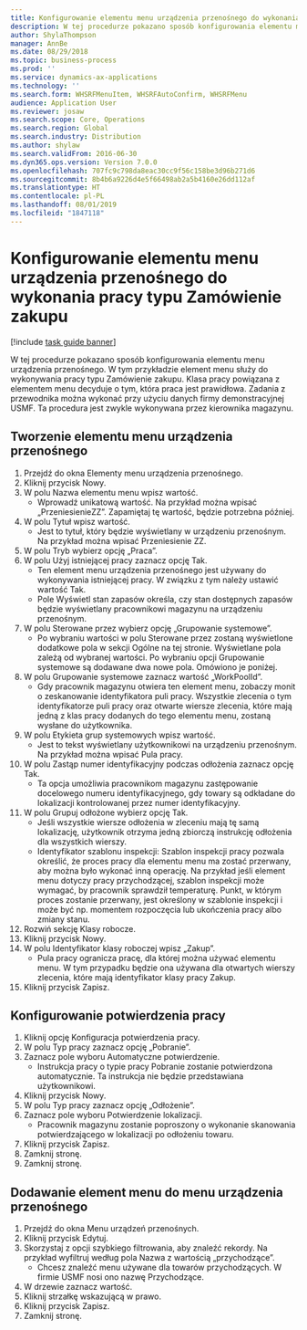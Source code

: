 ```yaml
---
title: Konfigurowanie elementu menu urządzenia przenośnego do wykonania pracy typu Zamówienie zakupu
description: W tej procedurze pokazano sposób konfigurowania elementu menu urządzenia przenośnego.
author: ShylaThompson
manager: AnnBe
ms.date: 08/29/2018
ms.topic: business-process
ms.prod: ''
ms.service: dynamics-ax-applications
ms.technology: ''
ms.search.form: WHSRFMenuItem, WHSRFAutoConfirm, WHSRFMenu
audience: Application User
ms.reviewer: josaw
ms.search.scope: Core, Operations
ms.search.region: Global
ms.search.industry: Distribution
ms.author: shylaw
ms.search.validFrom: 2016-06-30
ms.dyn365.ops.version: Version 7.0.0
ms.openlocfilehash: 707fc9c798da8eac30cc9f56c158be3d96b271d6
ms.sourcegitcommit: 8b4b6a9226d4e5f66498ab2a5b4160e26dd112af
ms.translationtype: HT
ms.contentlocale: pl-PL
ms.lasthandoff: 08/01/2019
ms.locfileid: "1847118"
---
```

# <a name="set-up-a-mobile-device-menu-item-for-completing-work-of-type-purchase-order"></a>Konfigurowanie elementu menu urządzenia przenośnego do wykonania pracy typu Zamówienie zakupu

[!include [task guide banner](../../includes/task-guide-banner.md)]

W tej procedurze pokazano sposób konfigurowania elementu menu urządzenia przenośnego. W tym przykładzie element menu służy do wykonywania pracy typu Zamówienie zakupu. Klasa pracy powiązana z elementem menu decyduje o tym, która praca jest prawidłowa. Zadania z przewodnika można wykonać przy użyciu danych firmy demonstracyjnej USMF. Ta procedura jest zwykle wykonywana przez kierownika magazynu.


## <a name="create-a-mobile-device-menu-item"></a>Tworzenie elementu menu urządzenia przenośnego
1. Przejdź do okna Elementy menu urządzenia przenośnego.
2. Kliknij przycisk Nowy.
3. W polu Nazwa elementu menu wpisz wartość.
    * Wprowadź unikatową wartość. Na przykład można wpisać „PrzeniesienieZZ”. Zapamiętaj tę wartość, będzie potrzebna później.  
4. W polu Tytuł wpisz wartość.
    * Jest to tytuł, który będzie wyświetlany w urządzeniu przenośnym. Na przykład można wpisać Przeniesienie ZZ.  
5. W polu Tryb wybierz opcję „Praca”.
6. W polu Użyj istniejącej pracy zaznacz opcję Tak.
    * Ten element menu urządzenia przenośnego jest używany do wykonywania istniejącej pracy. W związku z tym należy ustawić wartość Tak.  
    * Pole Wyświetl stan zapasów określa, czy stan dostępnych zapasów będzie wyświetlany pracownikowi magazynu na urządzeniu przenośnym.  
7. W polu Sterowane przez wybierz opcję „Grupowanie systemowe”.
    * Po wybraniu wartości w polu Sterowane przez zostaną wyświetlone dodatkowe pola w sekcji Ogólne na tej stronie. Wyświetlane pola zależą od wybranej wartości. Po wybraniu opcji Grupowanie systemowe są dodawane dwa nowe pola. Omówiono je poniżej.  
8. W polu Grupowanie systemowe zaznacz wartość „WorkPoolId”.
    * Gdy pracownik magazynu otwiera ten element menu, zobaczy monit o zeskanowanie identyfikatora puli pracy. Wszystkie zlecenia o tym identyfikatorze puli pracy oraz otwarte wiersze zlecenia, które mają jedną z klas pracy dodanych do tego elementu menu, zostaną wysłane do użytkownika.  
9. W polu Etykieta grup systemowych wpisz wartość.
    * Jest to tekst wyświetlany użytkownikowi na urządzeniu przenośnym. Na przykład można wpisać Pula pracy.  
10. W polu Zastąp numer identyfikacyjny podczas odłożenia zaznacz opcję Tak.
    * Ta opcja umożliwia pracownikom magazynu zastępowanie docelowego numeru identyfikacyjnego, gdy towary są odkładane do lokalizacji kontrolowanej przez numer identyfikacyjny.  
11. W polu Grupuj odłożone wybierz opcję Tak.
    * Jeśli wszystkie wiersze odłożenia w zleceniu mają tę samą lokalizację, użytkownik otrzyma jedną zbiorczą instrukcję odłożenia dla wszystkich wierszy.  
    * Identyfikator szablonu inspekcji: Szablon inspekcji pracy pozwala określić, że proces pracy dla elementu menu ma zostać przerwany, aby można było wykonać inną operację. Na przykład jeśli element menu dotyczy pracy przychodzącej, szablon inspekcji może wymagać, by pracownik sprawdził temperaturę. Punkt, w którym proces zostanie przerwany, jest określony w szablonie inspekcji i może być np. momentem rozpoczęcia lub ukończenia pracy albo zmiany stanu.  
12. Rozwiń sekcję Klasy robocze.
13. Kliknij przycisk Nowy.
14. W polu Identyfikator klasy roboczej wpisz „Zakup”.
    * Pula pracy ogranicza pracę, dla której można używać elementu menu. W tym przypadku będzie ona używana dla otwartych wierszy zlecenia, które mają identyfikator klasy pracy Zakup.  
15. Kliknij przycisk Zapisz.

## <a name="set-up-work-confirmation"></a>Konfigurowanie potwierdzenia pracy
1. Kliknij opcję Konfiguracja potwierdzenia pracy.
2. W polu Typ pracy zaznacz opcję „Pobranie”.
3. Zaznacz pole wyboru Automatyczne potwierdzenie.
    * Instrukcja pracy o typie pracy Pobranie zostanie potwierdzona automatycznie. Ta instrukcja nie będzie przedstawiana użytkownikowi.  
4. Kliknij przycisk Nowy.
5. W polu Typ pracy zaznacz opcję „Odłożenie”.
6. Zaznacz pole wyboru Potwierdzenie lokalizacji.
    * Pracownik magazynu zostanie poproszony o wykonanie skanowania potwierdzającego w lokalizacji po odłożeniu towaru.  
7. Kliknij przycisk Zapisz.
8. Zamknij stronę.
9. Zamknij stronę.

## <a name="add-the-menu-item-to-a-mobile-device-menu"></a>Dodawanie element menu do menu urządzenia przenośnego
1. Przejdź do okna Menu urządzeń przenośnych.
2. Kliknij przycisk Edytuj.
3. Skorzystaj z opcji szybkiego filtrowania, aby znaleźć rekordy. Na przykład wyfiltruj według pola Nazwa z wartością „przychodzące”.
    * Chcesz znaleźć menu używane dla towarów przychodzących. W firmie USMF nosi ono nazwę Przychodzące.  
4. W drzewie zaznacz wartość.
5. Kliknij strzałkę wskazującą w prawo.
6. Kliknij przycisk Zapisz.
7. Zamknij stronę.


